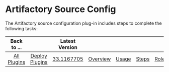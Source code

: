 
# Artifactory Source Config


The Artifactory source configuration plug-in includes steps to complete the following tasks:

|Back to ...||Latest Version||||||
| :---: | :---: | :---: | :---: | :---: | :---: | :---: | :---: |
|[All Plugins](../../index.md)|[Deploy Plugins](../README.md)|[33.1167705](https://raw.githubusercontent.com/UrbanCode/IBM-UCD-PLUGINS/main/files/ArtifactorySourceConfig/ucd-ArtifactorySourceConfig-33.1167705.zip)|[Overview](overview.md)|[Usage](usage.md)|[Steps](steps.md)|[Roles](roles.md)|[Downloads](downloads.md)|


